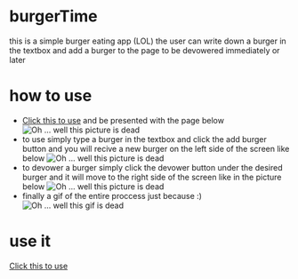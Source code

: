# burgerTime
this is a simple burger eating app (LOL) the user can write down a burger in the textbox and add a burger to the page to be devowered immediately or later

# how to use 
- [Click this to use](https://burger-time-coop.herokuapp.com/) and be presented with the page below
![Oh ... well this picture is dead](https://i.imgur.com/c8wDHe7.png)
- to use simply type a burger in the textbox and click the add burger button and you will recive a new burger on the left side of the screen like below
![Oh ... well this picture is dead](https://i.imgur.com/cP6hi6v.png)
- to devower a burger simply click the devower button under the desired burger and it will move to the right side of the screen like in the picture below
![Oh ... well this picture is dead](https://i.imgur.com/L17zYDS.png)
- finally a gif of the entire proccess just because :)
![Oh ... well this gif is dead](https://i.imgur.com/Im0da5d.gif)

# use it
[Click this to use](https://burger-time-coop.herokuapp.com/)
